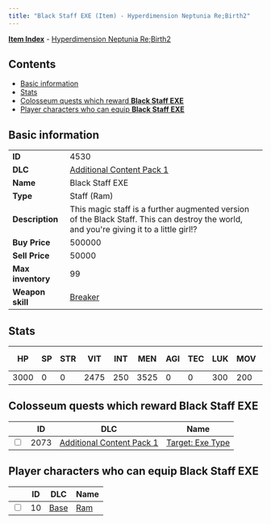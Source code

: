 ```yaml
---
title: "Black Staff EXE (Item) - Hyperdimension Neptunia Re;Birth2"
---
```


[**Item Index**](/neptunia/rb2/item/index.html) - [Hyperdimension Neptunia Re;Birth2](/neptunia/rb2)

## Contents

- [Basic information](#basic-information)
- [Stats](#stats)
- [Colosseum quests which reward **Black Staff EXE**](#colosseum-quests-which-reward-black-staff-exe)
- [Player characters who can equip **Black Staff EXE**](#player-characters-who-can-equip-black-staff-exe)

## Basic information

|   |   |
| -- | -- |
| **ID** | 4530 |
| **DLC** | [Additional Content Pack 1](/neptunia/rb2/dlc/3-pack1.html) |
| **Name** | Black Staff EXE |
| **Type** | Staff (Ram) |
| **Description** | This magic staff is a further augmented version of the Black Staff. This can destroy the world, and you're giving it to a little girl!? |
| **Buy Price** | 500000 |
| **Sell Price** | 50000 |
| **Max inventory** | 99 |
| **Weapon skill** | [Breaker](/neptunia/rb2/skill/0-603-breaker.html) |

## Stats

| HP | SP | STR | VIT | INT | MEN | AGI | TEC | LUK | MOV | Fire res. | Ice res. | Wind res. | Lightning res. |
| -- | -- | --- | --- | --- | --- | --- | --- | --- | --- | --------- | -------- | --------- | -------------- |
| 3000 | 0 | 0 | 2475 | 250 | 3525 | 0 | 0 | 300 | 200 | 0 | 0 | 0 | 0 |

## Colosseum quests which reward **Black Staff EXE**

|    | ID | DLC | Name |
| -- | -- | --- | ---- |
| <input type="checkbox" id="rb2-colosseum-3-2073" class="trackbox" /> | 2073 | [Additional Content Pack 1](/neptunia/rb2/dlc/3-pack1.html) | [Target: Exe Type](/neptunia/rb2/colosseum/3-2073-target-exe-type.html) |

## Player characters who can equip **Black Staff EXE**

|    | ID | DLC | Name |
| -- | -- | --- | ---- |
| <input type="checkbox" id="rb2-player-0-10" class="trackbox" /> | 10 | [Base](/neptunia/rb2/dlc/0-base.html) | [Ram](/neptunia/rb2/player/0-10-ram.html) |